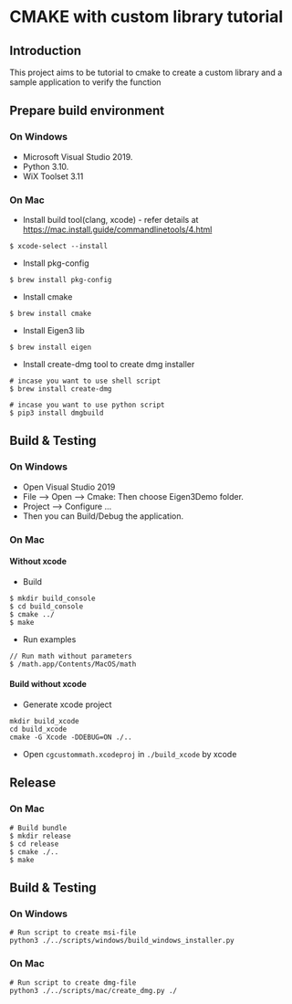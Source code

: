 # CMAKE with custom library tutorial

## Introduction

This project aims to be tutorial to cmake to create a custom library and a sample application to verify the function

## Prepare build environment

### On Windows

- Microsoft Visual Studio 2019.
- Python 3.10.
- WiX Toolset 3.11

### On Mac

- Install build tool(clang, xcode) - refer details at https://mac.install.guide/commandlinetools/4.html

```
$ xcode-select --install
```

- Install pkg-config

```
$ brew install pkg-config
```

- Install cmake

```
$ brew install cmake
```

- Install Eigen3 lib

```
$ brew install eigen
```

- Install create-dmg tool to create dmg installer
```
# incase you want to use shell script
$ brew install create-dmg

# incase you want to use python script
$ pip3 install dmgbuild
```

## Build & Testing

### On Windows
- Open Visual Studio 2019
- File --> Open --> Cmake: Then choose Eigen3Demo folder.
- Project --> Configure ...
- Then you can Build/Debug the application.

### On Mac

#### Without xcode

- Build

```
$ mkdir build_console
$ cd build_console
$ cmake ../
$ make
```

- Run examples

```
// Run math without parameters
$ /math.app/Contents/MacOS/math
```

#### Build without xcode

- Generate xcode project

```
mkdir build_xcode
cd build_xcode
cmake -G Xcode -DDEBUG=ON ./.. 
```

- Open `cgcustommath.xcodeproj` in `./build_xcode` by xcode

## Release
### On Mac
```
# Build bundle
$ mkdir release
$ cd release
$ cmake ./..
$ make
```
## Build & Testing

### On Windows
```
# Run script to create msi-file
python3 ./../scripts/windows/build_windows_installer.py
```

### On Mac

```
# Run script to create dmg-file
python3 ./../scripts/mac/create_dmg.py ./
```